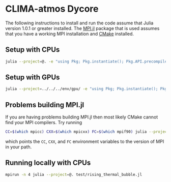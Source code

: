 # CLIMA-atmos Dycore

The following instructions to install and run the code assume that Julia
version 1.0.1 or greater installed.  The [MPI.jl][0] package that is used
assumes that you have a working MPI installation and [CMake][1] installed.

## Setup with CPUs

```bash
julia --project=@. -e "using Pkg; Pkg.instantiate(); Pkg.API.precompile()"
```

## Setup with GPUs

```bash
julia --project=../../../env/gpu/ -e "using Pkg; Pkg.instantiate(); Pkg.API.precompile()"
```

## Problems building MPI.jl

If you are having problems building MPI.jl then most likely CMake cannot find
your MPI compilers.  Try running

```bash
CC=$(which mpicc) CXX=$(which mpicxx) FC=$(which mpif90) julia --project=@. -e "using Pkg; Pkg.build(\"MPI\")"
```

which points the `CC`, `CXX`, and `FC` environment variables to the version of
MPI in your path.

## Running locally with CPUs

```bash
mpirun -n 4 julia --project=@. test/rising_thermal_bubble.jl
```

[0]: https://github.com/JuliaParallel/MPI.jl
[1]: https://cmake.org
